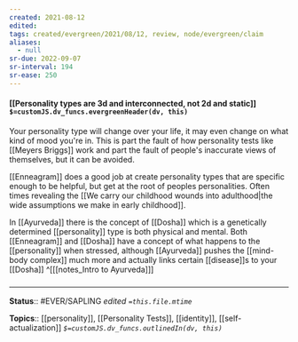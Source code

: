 ```yaml
---
created: 2021-08-12
edited: 
tags: created/evergreen/2021/08/12, review, node/evergreen/claim
aliases:
  - null
sr-due: 2022-09-07
sr-interval: 194
sr-ease: 250
---
```


#### [[Personality types are 3d and interconnected, not 2d and static]] `$=customJS.dv_funcs.evergreenHeader(dv, this)`

Your personality type will change over your life, it may even change on what kind of mood you're in. This is part the fault of how personality tests like [[Meyers Briggs]] work and part the fault of people's inaccurate views of themselves, but it can be avoided.

[[Enneagram]] does a good job at create personality types that are specific enough to be helpful, but get at the root of peoples personalities. Often times revealing the [[We carry our childhood wounds into adulthood|the wide assumptions we make in early childhood]]. 

In [[Ayurveda]] there is the concept of [[Dosha]] which is a genetically determined [[personality]] type is both physical and mental. Both [[Enneagram]] and [[Dosha]] have a concept of what happens to the [[personality]] when stressed, although [[Ayurveda]] pushes the [[mind-body complex]] much more and actually links certain [[disease]]s to your [[Dosha]]
^[[[notes_Intro to Ayurveda]]]

### <hr class="footnote"/>

**Status**:: #EVER/SAPLING 
*edited `=this.file.mtime`*

**Topics**:: [[personality]], [[Personality Tests]], [[identity]], [[self-actualization]]
*`$=customJS.dv_funcs.outlinedIn(dv, this)`*
